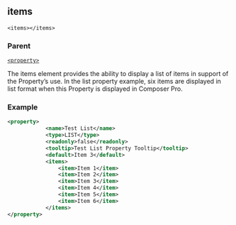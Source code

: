 ## items

`<items></items>`


### Parent

[`<property>`][1]


The items element provides the ability to display a list of items in support of the Property’s use. In the list property example, six items are displayed in list format when this Property is displayed in Composer Pro.


### Example

```xml
<property>
			<name>Test List</name>
			<type>LIST</type>
			<readonly>false</readonly>
			<tooltip>Test List Property Tooltip</tooltip>
			<default>Item 3</default>
			<items>
				<item>Item 1</item>
				<item>Item 2</item>
				<item>Item 3</item>
				<item>Item 4</item>
				<item>Item 5</item>
				<item>Item 6</item>
			</items>
</property>
```




[1]:	https://verbose-telegram-5004f902.pages.github.io/#properties-xml-property